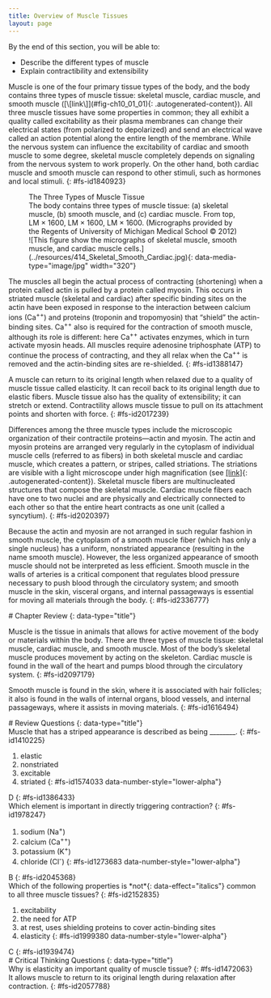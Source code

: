 ```yaml
---
title: Overview of Muscle Tissues
layout: page
---
```


<div data-type="abstract" markdown="1">
By the end of this section, you will be able to:

* Describe the different types of muscle
* Explain contractibility and extensibility

</div>
Muscle is one of the four primary tissue types of the body, and the body
contains three types of muscle tissue: skeletal muscle, cardiac muscle,
and smooth muscle ([\[link\]](#fig-ch10_01_01){:
.autogenerated-content}). All three muscle tissues have some properties
in common; they all exhibit a quality called <span
data-type="term">excitability</span> as their plasma membranes can
change their electrical states (from polarized to depolarized) and send
an electrical wave called an action potential along the entire length of
the membrane. While the nervous system can influence the excitability of
cardiac and smooth muscle to some degree, skeletal muscle completely
depends on signaling from the nervous system to work properly. On the
other hand, both cardiac muscle and smooth muscle can respond to other
stimuli, such as hormones and local stimuli.
{: #fs-id1840923}

<figure id="fig-ch10_01_01">
<div data-type="title">
The Three Types of Muscle Tissue
</div>
<figcaption>
The body contains three types of muscle tissue: (a) skeletal muscle, (b)
smooth muscle, and (c) cardiac muscle. From top, LM × 1600, LM × 1600,
LM × 1600. (Micrographs provided by the Regents of University of
Michigan Medical School © 2012)
</figcaption>
<span markdown="1" data-type="media" id="fs-id1422382" data-alt="This figure show the
micrographs of skeletal muscle, smooth muscle, and cardiac muscle
cells."> ![This figure show the micrographs of skeletal muscle, smooth
muscle, and cardiac muscle
cells.](../resources/414_Skeletal_Smooth_Cardiac.jpg){:
data-media-type="image/jpg" width="320"} </span>
</figure>
The muscles all begin the actual process of contracting (shortening)
when a protein called actin is pulled by a protein called myosin. This
occurs in striated muscle (skeletal and cardiac) after specific binding
sites on the actin have been exposed in response to the interaction
between calcium ions (Ca<sup>++</sup>) and proteins (troponin and
tropomyosin) that “shield” the actin-binding sites. Ca<sup>++</sup> also
is required for the contraction of smooth muscle, although its role is
different: here Ca<sup>++</sup> activates enzymes, which in turn
activate myosin heads. All muscles require adenosine triphosphate (ATP)
to continue the process of contracting, and they all relax when the
Ca<sup>++</sup> is removed and the actin-binding sites are re-shielded.
{: #fs-id1388147}

A muscle can return to its original length when relaxed due to a quality
of muscle tissue called <span data-type="term">elasticity</span>. It can
recoil back to its original length due to elastic fibers. Muscle tissue
also has the quality of <span data-type="term">extensibility</span>; it
can stretch or extend. <span data-type="term">Contractility</span>
allows muscle tissue to pull on its attachment points and shorten with
force.
{: #fs-id2017239}

Differences among the three muscle types include the microscopic
organization of their contractile proteins—actin and myosin. The actin
and myosin proteins are arranged very regularly in the cytoplasm of
individual muscle cells (referred to as fibers) in both skeletal muscle
and cardiac muscle, which creates a pattern, or stripes, called
striations. The striations are visible with a light microscope under
high magnification (see [\[link\]](#fig-ch10_01_01){:
.autogenerated-content}). <span data-type="term">Skeletal muscle</span>
fibers are multinucleated structures that compose the skeletal muscle.
<span data-type="term">Cardiac muscle</span> fibers each have one to two
nuclei and are physically and electrically connected to each other so
that the entire heart contracts as one unit (called a syncytium).
{: #fs-id2020397}

Because the actin and myosin are not arranged in such regular fashion in
<span data-type="term">smooth muscle</span>, the cytoplasm of a smooth
muscle fiber (which has only a single nucleus) has a uniform,
nonstriated appearance (resulting in the name smooth muscle). However,
the less organized appearance of smooth muscle should not be interpreted
as less efficient. Smooth muscle in the walls of arteries is a critical
component that regulates blood pressure necessary to push blood through
the circulatory system; and smooth muscle in the skin, visceral organs,
and internal passageways is essential for moving all materials through
the body.
{: #fs-id2336777}

<section data-depth="1" id="fs-id2169333" class="summary" markdown="1">
# Chapter Review
{: data-type="title"}

Muscle is the tissue in animals that allows for active movement of the
body or materials within the body. There are three types of muscle
tissue: skeletal muscle, cardiac muscle, and smooth muscle. Most of the
body’s skeletal muscle produces movement by acting on the skeleton.
Cardiac muscle is found in the wall of the heart and pumps blood through
the circulatory system.
{: #fs-id2097179}

Smooth muscle is found in the skin, where it is associated with hair
follicles; it also is found in the walls of internal organs, blood
vessels, and internal passageways, where it assists in moving materials.
{: #fs-id1616494}

</section>
<section data-depth="1" id="fs-id1615929" class="multiple-choice" markdown="1">
# Review Questions
{: data-type="title"}

<div data-type="exercise" id="fs-id2025849">
<div data-type="problem" id="fs-id1765369" markdown="1">
Muscle that has a striped appearance is described as being ________.
{: #fs-id1410225}

1.  elastic
2.  nonstriated
3.  excitable
4.  striated
{: #fs-id1574033 data-number-style="lower-alpha"}

</div>
<div data-type="solution" id="fs-id2079816" data-label="" markdown="1">
D
{: #fs-id1386433}

</div>
</div>
<div data-type="exercise" id="fs-id1604812">
<div data-type="problem" id="fs-id2455630" markdown="1">
Which element is important in directly triggering contraction?
{: #fs-id1978247}

1.  sodium (Na<sup>+</sup>)
2.  calcium (Ca<sup>++</sup>)
3.  potassium (K<sup>+</sup>)
4.  chloride (Cl<sup>-</sup>)
{: #fs-id1273683 data-number-style="lower-alpha"}

</div>
<div data-type="solution" id="fs-id1240626" data-label="" markdown="1">
B
{: #fs-id2045368}

</div>
</div>
<div data-type="exercise" id="fs-id2168542">
<div data-type="problem" id="fs-id1549316" markdown="1">
Which of the following properties is *not*{: data-effect="italics"}
common to all three muscle tissues?
{: #fs-id2152835}

1.  excitability
2.  the need for ATP
3.  at rest, uses shielding proteins to cover actin-binding sites
4.  elasticity
{: #fs-id1999380 data-number-style="lower-alpha"}

</div>
<div data-type="solution" id="fs-id1194396" data-label="" markdown="1">
C
{: #fs-id1939474}

</div>
</div>
</section>
<section data-depth="1" id="fs-id2153740" class="free-response" markdown="1">
# Critical Thinking Questions
{: data-type="title"}

<div data-type="exercise" id="fs-id2277173">
<div data-type="problem" id="fs-id1882963" markdown="1">
Why is elasticity an important quality of muscle tissue?
{: #fs-id1472063}

</div>
<div data-type="solution" id="fs-id2036297" data-label="" markdown="1">
It allows muscle to return to its original length during relaxation
after contraction.
{: #fs-id2057788}

</div>
</div>
</section>



